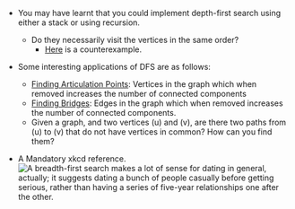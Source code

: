 * You may have learnt that you could implement depth-first search using either a stack or using recursion.
  * Do they necessarily visit the vertices in the same order?
    * [Here](https://en.wikipedia.org/wiki/Depth-first_search#Pseudocode) is a counterexample.

* Some interesting applications of DFS are as follows:
  * [Finding Articulation Points](https://en.wikipedia.org/wiki/Biconnected_component#Equivalence_relation): Vertices in the graph which when removed increases the number of connected components
  * [Finding Bridges](https://tanujkhattar.wordpress.com/2016/01/10/the-bridge-tree-of-a-graph/): Edges in the graph which when removed increases the number of connected components.
  * Given a graph, and two vertices \(u\) and \(v\), are there two paths from \(u\) to \(v\) that do not have vertices in common? How can you find them?

* A Mandatory xkcd reference.
  ![A breadth-first search makes a lot of sense for dating in general, actually; it suggests dating a bunch of people casually before getting serious, rather than having a series of five-year relationships one after the other.](https://imgs.xkcd.com/comics/dfs.png)
